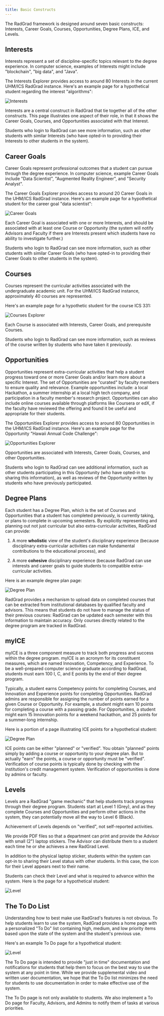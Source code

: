```yaml
---
title: Basic Constructs
---
```


The RadGrad framework is designed around seven basic constructs: Interests, Career Goals, Courses, Opportunities, Degree Plans, ICE, and Levels.

## Interests

Interests represent a set of discipline-specific topics relevant to the degree experience.  In computer science, examples of Interests might include "blockchain", "big data", and "Java".

The Interests Explorer provides access to around 80 Interests in the current UHM/ICS RadGrad instance.  Here's an example page for a hypothetical student regarding the interest "algorithms":

![Interests](/img/overview/interests-explorer-algorithms.png)

Interests are a central construct in RadGrad that tie together all of the other constructs.  This page illustrates one aspect of their role, in that it shows the Career Goals, Courses, and Opportunities associated with that Interest.

Students who login to RadGrad can see more information, such as other students with similar Interests (who have opted-in to providing their Interests to other students in the system).


## Career Goals

Career Goals represent professional outcomes that a student can pursue through the degree experience. In computer science, example Career Goals include "Data Scientist", "Augmented Reality Engineer", and "Security Analyst".

The Career Goals Explorer provides access to around 20 Career Goals in the UHM/ICS RadGrad instance.  Here's an example page for a hypothetical student for the career goal "data scientist":

![Career Goals](/img/overview/career-goals-explorer-data-scientist.png)

Each Career Goal is associated with one or more Interests, and should be associated with at least one Course or  Opportunity (the system will notify Advisors and Faculty if there are Interests present which students have no ability to investigate further.)

Students who login to RadGrad can see more information, such as other students with similar Career Goals (who have opted-in to providing their Career Goals to other students in the system).


## Courses

Courses represent the curricular activities associated with the undergraduate academic unit. For the UHM/ICS RadGrad instance, approximately 40 courses are represented.

Here's an example page for a hypothetic student for the course ICS 331:

![Courses Explorer](/img/overview/courses-explorer-331.png)

Each Course is associated with Interests, Career Goals, and prerequisite Courses.

Students who login to RadGrad can see more information, such as reviews of the course written by students who have taken it previously.

## Opportunities

Opportunities represent extra-curricular activities that help a student progress toward one or more Career Goals and/or learn more about a specific Interest. The set of Opportunities are "curated" by faculty members to ensure quality and relevance. Example opportunities include: a local Hackathon, a summer internship at a local high tech company, and participation in a faculty member's research project.  Opportunities can also include online courses available through platforms like Coursera or edX, if the faculty have reviewed the offering and found it be useful and appropriate for their students.

The Opportunities Explorer provides access to around 80 Opportunities in the UHM/ICS RadGrad instance.  Here's an example page for the Opportunity "Hawaii Annual Code Challenge":

![Opportunities Explorer](/img/overview/opportunities-explorer-hacc.png)

Opportunities are associated with Interests, Career Goals, Courses, and other Opportunities.

Students who login to RadGrad can see additional information, such as other students participating in this Opportunity (who have opted-in to sharing this information), as well as reviews of the Opportunity written by students who have previously participated.

## Degree Plans

Each student has a Degree Plan, which is the set of Courses and Opportunities that a student has completed previously, is currently taking, or plans to complete in upcoming semesters.  By explicitly representing and planning out not just curricular but also extra-curricular activities, RadGrad can provide:

  1. A more **wholistic** view of the student's disciplinary experience (because disciplinary extra-curricular activities can make fundamental contributions to the educational process), and

  2. A more **cohesive** disciplinary experience (because RadGrad can use interests and career goals to guide students to compatible extra-curricular activities.

Here is an example degree plan page:

![Degree Plan](/img/overview/degree-plan-example-page.png)

RadGrad provides a mechanism to upload data on completed courses that can be extracted from institutional databases by qualified faculty and advisors.  This means that students do not have to manage the status of their previous courses: RadGrad can be updated each semester with this information to maintain accuracy. Only courses directly related to the degree program are tracked in RadGrad.

## myICE

myICE is a three component measure to track both progress and success within the degree program.  myICE is an acronym for its constituent measures, which are named Innovation, Competency, and Experience.  To be a well-prepared computer science graduate according to RadGrad, students must earn 100 I, C, and E points by the end of their degree program.

Typically, a student earns Competency points for completing Courses, and Innovation and Experience points for completing Opportunities. RadGrad admins are responsible for assigning the number of points earned for a given Course or Opportunity. For example, a student might earn 10 points for completing a course with a passing grade.  For Opportunities, a student might earn 15 Innovation points for a weekend hackathon, and 25 points for a summer-long internship.

Here is a portion of a page illustrating ICE points for a hypothetical student:

![Degree Plan](/img/overview/ice-example.png)

ICE points can be either "planned" or "verified".  You obtain "planned" points simply by adding a course or opportunity to your degree plan.  But to actually "earn" the points, a course or opportunity must be "verified".  Verification of course points is typically done by checking with the institution's credit management system. Verification of opportunities is done by admins or faculty.

## Levels

Levels are a RadGrad "game mechanic" that help students track progress through their degree program. Students start at Level 1 (Grey), and as they complete Courses and Opportunities and perform other actions in the system, they can potentially move all the way to Level 6 (Black).

Achievement of Levels depends on "verified", not self-reported activities.

We provide PDF files so that a department can print and provide the Advisor with small (2") laptop stickers. The Advisor can distribute them to a student each time he or she achieves a new RadGrad Level.

In addition to the physical laptop sticker, students within the system can opt-in to sharing their Level status with other students. In this case, the icon for their Level appears next to their name.

Students can check their Level and what is required to advance within the system. Here is the page for a hypothetical student:

![Level](/img/overview/level-page-example.png)

## The To Do List

Understanding how to best make use RadGrad's features is not obvious.  To help students learn to use the system, RadGrad provides a home page with a personalized "To Do" list containing high, medium, and low priority items based upon the state of the system and the student's previous use.

Here's an example To Do page for a hypothetical student:

![Level](/img/overview/to-do-page.png)

The To Do page is intended to provide "just in time" documentation and notifications for students that help them to focus on the best way to use the system at any point in time. While we provide supplemental video and written user documentation, we hope that the To Do list minimizes the need for students to use documentation in order to make effective use of the system.

The To Do page is not only available to students. We also implement a To Do page for Faculty, Advisors, and Admins to notify them of tasks at various priorities.





